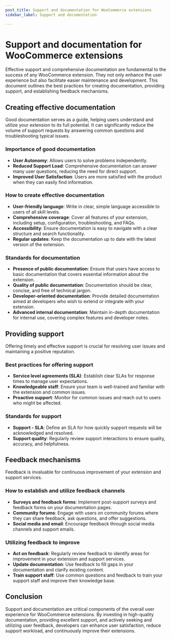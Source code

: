 ```yaml
---
post_title: Support and documentation for WooCommerce extensions
sidebar_label: Support and documentation

---
```


# Support and documentation for WooCommerce extensions

Effective support and comprehensive documentation are fundamental to the success of any WooCommerce extension. They not only enhance the user experience but also facilitate easier maintenance and development. This document outlines the best practices for creating documentation, providing support, and establishing feedback mechanisms.

## Creating effective documentation

Good documentation serves as a guide, helping users understand and utilize your extension to its full potential. It can significantly reduce the volume of support requests by answering common questions and troubleshooting typical issues.

### Importance of good documentation

- **User Autonomy**: Allows users to solve problems independently.
- **Reduced Support Load**: Comprehensive documentation can answer many user questions, reducing the need for direct support.
- **Improved User Satisfaction**: Users are more satisfied with the product when they can easily find information.

### How to create effective documentation

- **User-friendly language**: Write in clear, simple language accessible to users of all skill levels.
- **Comprehensive coverage**: Cover all features of your extension, including setup, configuration, troubleshooting, and FAQs.
- **Accessibility**: Ensure documentation is easy to navigate with a clear structure and search functionality.
- **Regular updates**: Keep the documentation up to date with the latest version of the extension.

### Standards for documentation

- **Presence of public documentation**: Ensure that users have access to basic documentation that covers essential information about the extension.
- **Quality of public documentation**: Documentation should be clear, concise, and free of technical jargon.
- **Developer-oriented documentation**: Provide detailed documentation aimed at developers who wish to extend or integrate with your extension.
- **Advanced internal documentation**: Maintain in-depth documentation for internal use, covering complex features and developer notes.

## Providing support

Offering timely and effective support is crucial for resolving user issues and maintaining a positive reputation.

### Best practices for offering support

- **Service level agreements (SLA)**: Establish clear SLAs for response times to manage user expectations.
- **Knowledgeable staff**: Ensure your team is well-trained and familiar with the extension and common issues.
- **Proactive support**: Monitor for common issues and reach out to users who might be affected.

### Standards for support

- **Support - SLA**: Define an SLA for how quickly support requests will be acknowledged and resolved.
- **Support quality**: Regularly review support interactions to ensure quality, accuracy, and helpfulness.

## Feedback mechanisms

Feedback is invaluable for continuous improvement of your extension and support services.

### How to establish and utilize feedback channels

- **Surveys and feedback forms**: Implement post-support surveys and feedback forms on your documentation pages.
- **Community forums**: Engage with users on community forums where they can share feedback, ask questions, and offer suggestions.
- **Social media and email**: Encourage feedback through social media channels and support emails.

### Utilizing feedback to improve

- **Act on feedback**: Regularly review feedback to identify areas for improvement in your extension and support services.
- **Update documentation**: Use feedback to fill gaps in your documentation and clarify existing content.
- **Train support staff**: Use common questions and feedback to train your support staff and improve their knowledge base.

## Conclusion

Support and documentation are critical components of the overall user experience for WooCommerce extensions. By investing in high-quality documentation, providing excellent support, and actively seeking and utilizing user feedback, developers can enhance user satisfaction, reduce support workload, and continuously improve their extensions.

